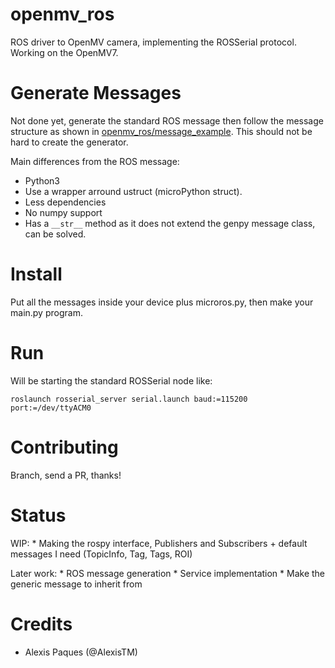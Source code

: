 # openmv_ros

ROS driver to OpenMV camera, implementing the ROSSerial protocol. Working on the OpenMV7.

# Generate Messages

Not done yet, generate the standard ROS message then follow the message structure as shown in [openmv_ros/message_example](openmv_ros/message_example). This should not be hard to create the generator. 

Main differences from the ROS message: 
 - Python3 
 - Use a wrapper arround ustruct (microPython struct).
 - Less dependencies
 - No numpy support
 - Has a `__str__` method as it does not extend the genpy message class, can be solved.

# Install

Put all the messages inside your device plus microros.py, then make your main.py program.

# Run

Will be starting the standard ROSSerial node like:

```
roslaunch rosserial_server serial.launch baud:=115200 port:=/dev/ttyACM0
```

# Contributing

Branch, send a PR, thanks!

# Status

WIP:
    * Making the rospy interface, Publishers and Subscribers + default messages I need (TopicInfo, Tag, Tags, ROI)

Later work: 
    * ROS message generation
    * Service implementation
    * Make the generic message to inherit from

# Credits

* Alexis Paques (@AlexisTM)
